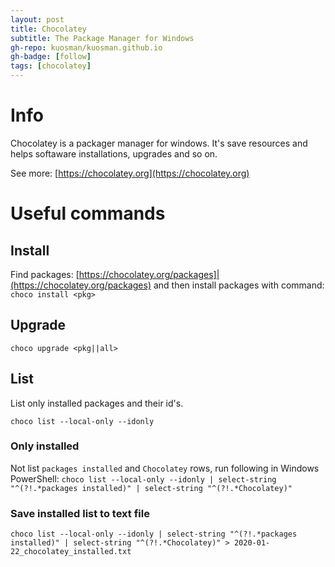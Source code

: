 ```yaml
---
layout: post
title: Chocolatey
subtitle: The Package Manager for Windows
gh-repo: kuosman/kuosman.github.io
gh-badge: [follow]
tags: [chocolatey]
---
```


# Info

Chocolatey is a packager manager for windows. It's save resources and helps softaware installations, upgrades and so on.

See more: [https://chocolatey.org](https://chocolatey.org)

# Useful commands

## Install

Find packages: [https://chocolatey.org/packages]|(https://chocolatey.org/packages)
and then install packages with command: `choco install <pkg>`

## Upgrade

`choco upgrade <pkg||all>`

## List

List only installed packages and their id's.

`choco list --local-only --idonly`

### Only installed

Not list `packages installed` and `Chocolatey` rows, run following in Windows PowerShell:
`choco list --local-only --idonly | select-string "^(?!.*packages installed)" | select-string "^(?!.*Chocolatey)"`

### Save installed list to text file

`choco list --local-only --idonly | select-string "^(?!.*packages installed)" | select-string "^(?!.*Chocolatey)" > 2020-01-22_chocolatey_installed.txt`
